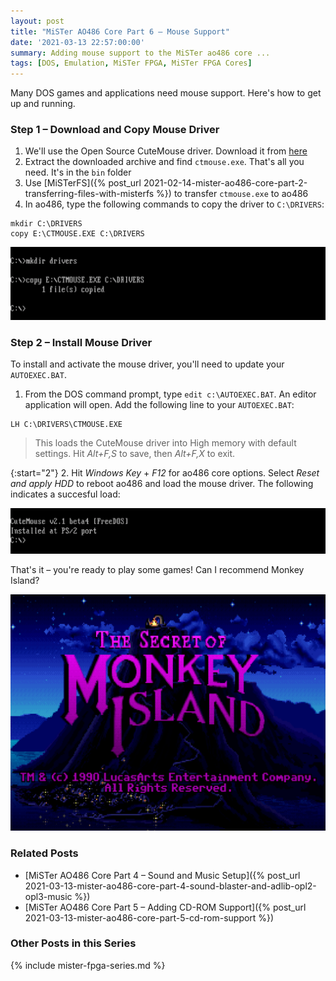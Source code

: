 ```yaml
---
layout: post
title: "MiSTer AO486 Core Part 6 – Mouse Support"
date: '2021-03-13 22:57:00:00'
summary: Adding mouse support to the MiSTer ao486 core ...
tags: [DOS, Emulation, MiSTer FPGA, MiSTer FPGA Cores]
---
```


Many DOS games and applications need mouse support. Here's how to get up and running.

### Step 1 – Download and Copy Mouse Driver

1. We'll use the Open Source CuteMouse driver. Download it from <a href="http://cutemouse.sourceforge.net/" target="_blank">here</a>
2. Extract the downloaded archive and find <code>ctmouse.exe</code>. That's all you need. It's in the <code>bin</code> folder
2. Use [MiSTerFS]({% post_url 2021-02-14-mister-ao486-core-part-2-transferring-files-with-misterfs %}) to transfer <code>ctmouse.exe</code> to ao486
3. In ao486, type the following commands to copy the driver to <code>C:\DRIVERS</code>:

```
mkdir C:\DRIVERS
copy E:\CTMOUSE.EXE C:\DRIVERS
```

![](/img/posts/mister-ao486-mouse-cutemouse-driver.png)


### Step 2 – Install Mouse Driver

To install and activate the mouse driver, you'll need to update your <code>AUTOEXEC.BAT</code>.

1. From the DOS command prompt, type <code>edit c:\AUTOEXEC.BAT</code>. An editor application will open. Add the following line to your <code>AUTOEXEC.BAT</code>:

````
LH C:\DRIVERS\CTMOUSE.EXE
````

<blockquote>This loads the CuteMouse driver into High memory with default settings. Hit <i>Alt+F,S</i> to save, then <i>Alt+F,X</i> to exit.</blockquote>

{:start="2"}
2. Hit *Windows Key* + *F12* for ao486 core options. Select *Reset and apply HDD* to reboot ao486 and load the mouse driver. The following indicates a succesful load:

![](/img/posts/mister-ao486-mouse-cutemouse-driver-autoexec-bat-load.png)

That's it – you're ready to play some games! Can I recommend Monkey Island?

![](/img/posts/mister-ao486-mouse-cutemouse-monkey-island-lucasarts.png)


### Related Posts

* [MiSTer AO486 Core Part 4 – Sound and Music Setup]({% post_url 2021-03-13-mister-ao486-core-part-4-sound-blaster-and-adlib-opl2-opl3-music %})
* [MiSTer AO486 Core Part 5 – Adding CD-ROM Support]({% post_url 2021-03-13-mister-ao486-core-part-5-cd-rom-support %})


### Other Posts in this Series

{% include mister-fpga-series.md %}

